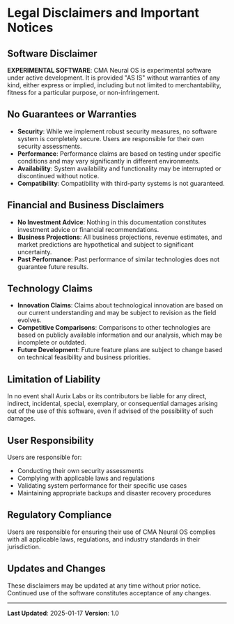 # Legal Disclaimers and Important Notices

## Software Disclaimer

**EXPERIMENTAL SOFTWARE**: CMA Neural OS is experimental software under active development. It is provided "AS IS" without warranties of any kind, either express or implied, including but not limited to merchantability, fitness for a particular purpose, or non-infringement.

## No Guarantees or Warranties

- **Security**: While we implement robust security measures, no software system is completely secure. Users are responsible for their own security assessments.
- **Performance**: Performance claims are based on testing under specific conditions and may vary significantly in different environments.
- **Availability**: System availability and functionality may be interrupted or discontinued without notice.
- **Compatibility**: Compatibility with third-party systems is not guaranteed.

## Financial and Business Disclaimers

- **No Investment Advice**: Nothing in this documentation constitutes investment advice or financial recommendations.
- **Business Projections**: All business projections, revenue estimates, and market predictions are hypothetical and subject to significant uncertainty.
- **Past Performance**: Past performance of similar technologies does not guarantee future results.

## Technology Claims

- **Innovation Claims**: Claims about technological innovation are based on our current understanding and may be subject to revision as the field evolves.
- **Competitive Comparisons**: Comparisons to other technologies are based on publicly available information and our analysis, which may be incomplete or outdated.
- **Future Development**: Future feature plans are subject to change based on technical feasibility and business priorities.

## Limitation of Liability

In no event shall Aurix Labs or its contributors be liable for any direct, indirect, incidental, special, exemplary, or consequential damages arising out of the use of this software, even if advised of the possibility of such damages.

## User Responsibility

Users are responsible for:
- Conducting their own security assessments
- Complying with applicable laws and regulations
- Validating system performance for their specific use cases
- Maintaining appropriate backups and disaster recovery procedures

## Regulatory Compliance

Users are responsible for ensuring their use of CMA Neural OS complies with all applicable laws, regulations, and industry standards in their jurisdiction.

## Updates and Changes

These disclaimers may be updated at any time without prior notice. Continued use of the software constitutes acceptance of any changes.

---

**Last Updated**: 2025-01-17
**Version**: 1.0
